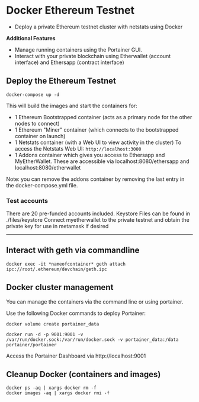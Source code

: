 # Docker Ethereum Testnet

- Deploy a private Ethereum testnet cluster with netstats using Docker

**Additional Features**

- Manage running containers using the Portainer GUI.
- Interact with your private blockchain using Etherwallet (account interface) and Ethersapp (contract interface)

## Deploy the Ethereum Testnet

```
docker-compose up -d
```

This will build the images and start the containers for:

- 1 Ethereum Bootstrapped container (acts as a primary node for the other nodes to connect)
- 1 Ethereum "Miner" container (which connects to the bootstrapped container on launch)
- 1 Netstats container (with a Web UI to view activity in the cluster) To access the Netstats Web UI: `http://localhost:3000`
- 1 Addons container which gives you access to Ethersapp and MyEtherWallet. These are accessible via localhost:8080/ethersapp and localhost:8080/etherwallet

Note: you can remove the addons container by removing the last entry in the docker-compose.yml file.

### Test accounts

There are 20 pre-funded accounts included.
Keystore Files can be found in ./files/keystore
Connect myetherwallet to the private testnet and obtain the private key for use in metamask if desired

---

## Interact with geth via commandline

```
docker exec -it *nameofcontainer* geth attach ipc://root/.ethereum/devchain/geth.ipc
```

## Docker cluster management

You can manage the containers via the command line or using portainer.

Use the following Docker commands to deploy Portainer:

```
docker volume create portainer_data

docker run -d -p 9001:9001 -v /var/run/docker.sock:/var/run/docker.sock -v portainer_data:/data portainer/portainer
```

Access the Portainer Dashboard via http://localhost:9001

## Cleanup Docker (containers and images)

```
docker ps -aq | xargs docker rm -f
docker images -aq | xargs docker rmi -f
```
